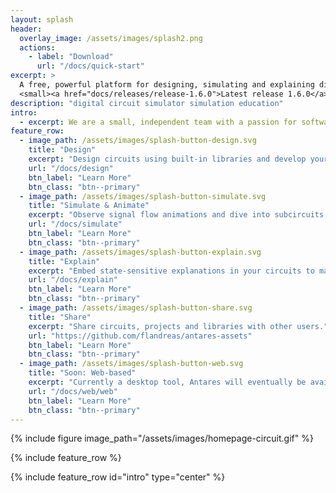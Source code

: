 ```yaml
---
layout: splash
header:
  overlay_image: /assets/images/splash2.png
  actions:
    - label: "Download"
      url: "/docs/quick-start"
excerpt: >
  A free, powerful platform for designing, simulating and explaining digital circuits.<br />
  <small><a href="docs/releases/release-1.6.0">Latest release 1.6.0</a></small><br />
description: "digital circuit simulator simulation education"
intro:
  - excerpt: We are a small, independent team with a passion for software development and for explaining how complex systems work.<br><br>You can contact us on <img src="/assets/images/antares-email.png" style="width:250px"> or by creating an issue or starting a discussion on our <a href="https://github.com/flandreas/antares">GitHub project</a>.<br><br>[Privacy Policy](/docs/privacy-policy/)
feature_row:
  - image_path: /assets/images/splash-button-design.svg
    title: "Design"
    excerpt: "Design circuits using built-in libraries and develop your own libraries."
    url: "/docs/design"
    btn_label: "Learn More"
    btn_class: "btn--primary"
  - image_path: /assets/images/splash-button-simulate.svg
    title: "Simulate & Animate"
    excerpt: "Observe signal flow animations and dive into subcircuits while your circuit is simulated."
    url: "/docs/simulate"
    btn_label: "Learn More"
    btn_class: "btn--primary"
  - image_path: /assets/images/splash-button-explain.svg
    title: "Explain"
    excerpt: "Embed state-sensitive explanations in your circuits to make them self-explaining to your audience."
    url: "/docs/explain"
    btn_label: "Learn More"
    btn_class: "btn--primary"
  - image_path: /assets/images/splash-button-share.svg
    title: "Share"
    excerpt: "Share circuits, projects and libraries with other users."
    url: "https://github.com/flandreas/antares-assets"
    btn_label: "Learn More"
    btn_class: "btn--primary"
  - image_path: /assets/images/splash-button-web.svg
    title: "Soon: Web-based"
    excerpt: "Currently a desktop tool, Antares will eventually be available in web browsers."
    url: "/docs/web/web"
    btn_label: "Learn More"
    btn_class: "btn--primary"
---
```


<!---
![Image](/assets/images/homepage-circuit.gif)
-->

{% include figure image_path="/assets/images/homepage-circuit.gif" %}

{% include feature_row %}

{% include feature_row id="intro" type="center" %}
